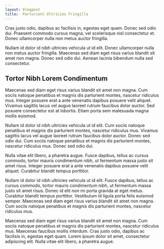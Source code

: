 ```yaml
---
layout: blogpost
title:  Parturient Ultricies Fringilla
---
```


Cras justo odio, dapibus ac facilisis in, egestas eget quam. Donec sed odio dui. Praesent commodo cursus magna, vel scelerisque nisl consectetur et. Donec ullamcorper nulla non metus auctor fringilla.

Nullam id dolor id nibh ultricies vehicula ut id elit. Donec ullamcorper nulla non metus auctor fringilla. Maecenas sed diam eget risus varius blandit sit amet non magna. Donec sed odio dui. Aenean lacinia bibendum nulla sed consectetur.

## Tortor Nibh Lorem Condimentum

Maecenas sed diam eget risus varius blandit sit amet non magna. Cum sociis natoque penatibus et magnis dis parturient montes, nascetur ridiculus mus. Integer posuere erat a ante venenatis dapibus posuere velit aliquet. Vivamus sagittis lacus vel augue laoreet rutrum faucibus dolor auctor. Sed posuere consectetur est at lobortis. Etiam porta sem malesuada magna mollis euismod.

Nullam id dolor id nibh ultricies vehicula ut id elit. Cum sociis natoque penatibus et magnis dis parturient montes, nascetur ridiculus mus. Vivamus sagittis lacus vel augue laoreet rutrum faucibus dolor auctor. Donec sed odio dui. Cum sociis natoque penatibus et magnis dis parturient montes, nascetur ridiculus mus. Donec sed odio dui.

Nulla vitae elit libero, a pharetra augue. Fusce dapibus, tellus ac cursus commodo, tortor mauris condimentum nibh, ut fermentum massa justo sit amet risus. Integer posuere erat a ante venenatis dapibus posuere velit aliquet. Curabitur blandit tempus porttitor.

Nullam id dolor id nibh ultricies vehicula ut id elit. Fusce dapibus, tellus ac cursus commodo, tortor mauris condimentum nibh, ut fermentum massa justo sit amet risus. Donec id elit non mi porta gravida at eget metus. Curabitur blandit tempus porttitor. Vestibulum id ligula porta felis euismod semper. Maecenas sed diam eget risus varius blandit sit amet non magna. Cum sociis natoque penatibus et magnis dis parturient montes, nascetur ridiculus mus.

Maecenas sed diam eget risus varius blandit sit amet non magna. Cum sociis natoque penatibus et magnis dis parturient montes, nascetur ridiculus mus. Maecenas faucibus mollis interdum. Cras justo odio, dapibus ac facilisis in, egestas eget quam. Lorem ipsum dolor sit amet, consectetur adipiscing elit. Nulla vitae elit libero, a pharetra augue.

